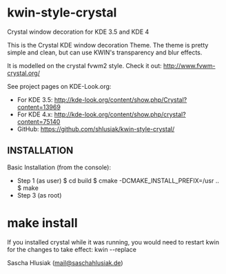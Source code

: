 kwin-style-crystal
==================

Crystal window decoration for KDE 3.5 and KDE 4

This is the Crystal KDE window decoration Theme. The theme is pretty simple and clean, but can use KWIN's 
transparency and blur effects.

It is modelled on the crystal fvwm2 style. Check it out:
http://www.fvwm-crystal.org/


See project pages on KDE-Look.org:
- For KDE 3.5: http://kde-look.org/content/show.php/Crystal?content=13969
- For KDE 4.x: http://kde-look.org/content/show.php/crystal?content=75140
- GitHub: https://github.com/shlusiak/kwin-style-crystal/



INSTALLATION
------------

Basic Installation (from the console):
- Step 1 (as user)
$ cd build
$ cmake -DCMAKE_INSTALL_PREFIX=/usr ..
$ make
- Step 3 (as root)
# make install

If you installed crystal while it was running, you would need to restart kwin for the changes to take effect: kwin --replace



Sascha Hlusiak (mail@saschahlusiak.de)
